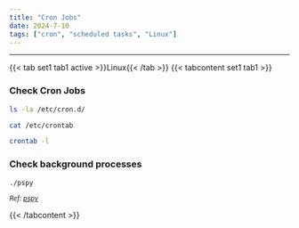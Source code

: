 ```yaml
---
title: "Cron Jobs"
date: 2024-7-10
tags: ["cron", "scheduled tasks", "Linux"]
---
```


---
{{< tab set1 tab1 active >}}Linux{{< /tab >}}
{{< tabcontent set1 tab1 >}}

### Check Cron Jobs

<div>

```bash
ls -la /etc/cron.d/
```

```bash
cat /etc/crontab
```

```bash
crontab -l
```

</div>

### Check background processes

<div>

```bash
./pspy
```

</div>

<small>*Ref: [pspy](https://github.com/DominicBreuker/pspy)*</small>

{{< /tabcontent >}}

<br>
